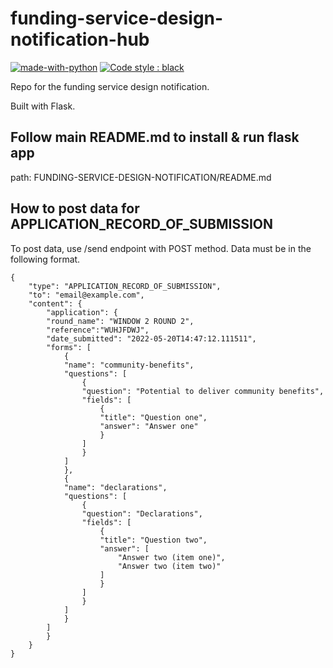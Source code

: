 # funding-service-design-notification-hub

[![made-with-python](https://img.shields.io/badge/Made%20with-Python-1f425f.svg)](https://www.python.org/)
[![Code style : black](https://img.shields.io/badge/code%20style-black-000000.svg)](https://github.com/psf/black)

Repo for the funding service design notification.

Built with Flask.

## Follow main README.md to install & run flask app

path: FUNDING-SERVICE-DESIGN-NOTIFICATION/README.md

## How to post data for APPLICATION_RECORD_OF_SUBMISSION

To post data, use /send endpoint with POST method. Data must be in the following format.

    {
        "type": "APPLICATION_RECORD_OF_SUBMISSION",
        "to": "email@example.com",
        "content": {
            "application": {
            "round_name": "WINDOW 2 ROUND 2",
            "reference":"WUHJFDWJ",
            "date_submitted": "2022-05-20T14:47:12.111511",
            "forms": [
                {
                "name": "community-benefits",
                "questions": [
                    {
                    "question": "Potential to deliver community benefits",
                    "fields": [
                        {
                        "title": "Question one",
                        "answer": "Answer one"
                        }
                    ]
                    }
                ]
                },
                {
                "name": "declarations",
                "questions": [
                    {
                    "question": "Declarations",
                    "fields": [
                        {
                        "title": "Question two",
                        "answer": [
                            "Answer two (item one)",
                            "Answer two (item two)"
                        ]
                        }
                    ]
                    }
                ]
                }
            ]
            }
        }
    }
